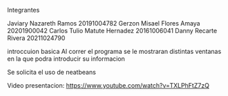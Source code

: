 Integrantes

Javiary Nazareth Ramos 20191004782
Gerzon Misael Flores Amaya 20201900042
Carlos Tulio Matute Hernadez 20161006041
Danny Recarte Rivera 20211024790


introccuion basica
Al correr el programa se le mostraran distintas ventanas en la que podra introducir su informacion


Se solicita el uso de neatbeans 

Video presentacion:
https://www.youtube.com/watch?v=TXLPhFtZ7zQ
